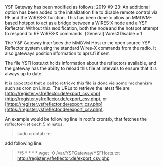 YSF Gateway has been modified as follows:
2019-09-23:
An additional option has been added to the initialization file to disable remote control via RF and the WiRES-X function.
This has been done to allow an MMDVM-based hotspot to act as a bridge between a WiRES-X node and a YSF Reflector. Without this modification, both the node and the hotspot attempt to respond to RF WiRES-X commands.
[General]
WiresXDisable = 1

The YSF Gateway interfaces the MMDVM Host to the open source YSF Reflector system using the standard Wires-X commands from the radio. It also gateways position information to aprs.fi if sent.

The file YSFHosts.txt holds information about the reflectors available, and the gateway has the ability to reload this file at intervals to ensure that it is always up to date.

It is expected that a call to retrieve this file is done via some mechanism such as cron on Linux. The URLs to retrieve the latest file are [http://register.ysfreflector.de/export_csv.php](http://register.ysfreflector.de/export_csv.php), or [https://register.ysfreflector.de/export_csv.php](https://register.ysfreflector.de/export_csv.php).

An example would be following line in root's crontab, that fetches the reflector-list each 5 minutes:
> sudo crontab -e

add following line:

> */5 * * * * wget -O /var/YSFGateway/YSFHosts.txt http://register.ysfreflector.de/export_csv.php
